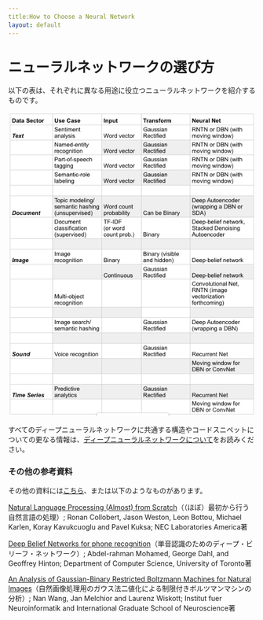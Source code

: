 ```yaml
---
title:How to Choose a Neural Network
layout: default
---
```


# ニューラルネットワークの選び方

以下の表は、それぞれに異なる用途に役立つニューラルネットワークを紹介するものです。 

![Alt text](../img/neural_net_table.png) 

すべてのディープニューラルネットワークに共通する構造やコードスニペットについての更なる情報は、[ディープニューラルネットワークについて](https://deeplearning4j.org/ja/neuralnet-overview.html)をお読みください。

### その他の参考資料

その他の資料には[こちら](http://deeplearning4j.org/deeplearningpapers.html)、または以下のようなものがあります。

[Natural Language Processing (Almost) from Scratch](https://static.googleusercontent.com/media/research.google.com/en/us/pubs/archive/35671.pdf)（（ほぼ）最初から行う自然言語の処理）; Ronan Collobert, Jason Weston, Leon Bottou, Michael Karlen, Koray Kavukcuoglu and Pavel Kuksa; NEC Laboratories America著

[Deep Belief Networks for phone recognition](http://www.cs.utoronto.ca/~gdahl/papers/dbnPhoneRec.pdf)（単音認識のためのディープ・ビリーフ・ネットワーク）; Abdel-rahman Mohamed, George Dahl, and Geoffrey Hinton; Department of Computer Science, University of Toronto著

[An Analysis of Gaussian-Binary Restricted Boltzmann Machines for Natural Images](https://www.elen.ucl.ac.be/Proceedings/esann/esannpdf/es2012-95.pdf)（自然画像処理用のガウス法二値化による制限付きボルツマンマシンの分析）; Nan Wang, Jan Melchior and Laurenz Wiskott; Institut fuer Neuroinformatik and International Graduate School of Neuroscience著
